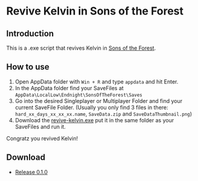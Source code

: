 # Revive Kelvin in Sons of the Forest

## Introduction

This is a .exe script that revives Kelvin in [Sons of the Forest](https://www.youtube.com/watch?v=fsGVzf-2I5I).

## How to use

1. Open AppData folder with `Win + R` and type `appdata` and hit Enter.
2. In the AppData folder find your SaveFiles at `AppData\LocalLow\Endnight\SonsOfTheForest\Saves`
3. Go into the desired Singleplayer or Multiplayer Folder and find your current SaveFile Folder. (Usually you only find 3 files in there: `hard_xx_days_xx_xx_xx.name`, `SaveData.zip` and `SaveDataThumbnail.png`)
4. Download the [revive-kelvin.exe](https://github.com/Satttoshi/sotf-revive-kelvin/releases/tag/release) put it in the same folder as your SaveFiles and run it.

Congratz you revived Kelvin!

## Download

- [Release 0.1.0](https://github.com/Satttoshi/sotf-revive-kelvin/releases/tag/release)
